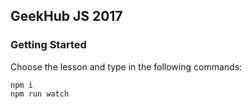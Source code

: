 ## GeekHub JS 2017
### Getting Started

Choose the lesson and type in the following commands:

```
npm i
npm run watch
```